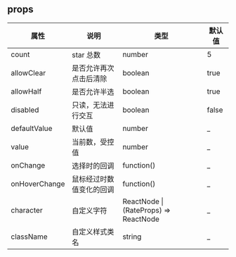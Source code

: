 ## props
| 属性 | 说明 | 类型 | 默认值 | 
| --- | --- | --- | --- | 
| count | star 总数 | number | 5 |
| allowClear | 是否允许再次点击后清除 | boolean | true |
| allowHalf | 是否允许半选 | boolean | true |
| disabled | 只读，无法进行交互 | boolean | false |
| defaultValue | 默认值 | number | _ |
| value | 当前数，受控值 | number | _ |
| onChange | 选择时的回调 | function() | _ |
| onHoverChange | 鼠标经过时数值变化的回调 | function() | _ |
| character | 自定义字符 | ReactNode \| (RateProps) => ReactNode | _ |
| className | 自定义样式类名 | string | _ |